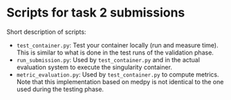 # Scripts for task 2 submissions

Short description of scripts:
- `test_container.py`: Test your container locally (run and measure time). This is similar to what is done in the test runs of the validation phase.
- `run_submission.py`: Used by `test_container.py` and in the actual evaluation system to execute the singularity container.
- `metric_evaluation.py`: Used by `test_container.py` to compute metrics. Note that this implementation based on medpy is not identical to the one used during the testing phase.
